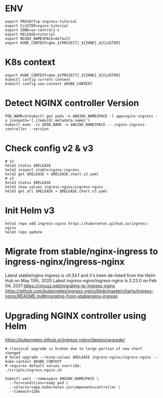 # ENV
```
export PROJECT=p-ingress-tutorial
export CLUSTER=nginx-tutorial
export ZONE=us-central1-c
export RELEASE=tutorial
export NGINX_NAMESPACE=default
export KUBE_CONTEXT=gke_${PROJECT}_${ZONE}_${CLUSTER}
```

# K8s context
```
export KUBE_CONTEXT=gke_${PROJECT}_${ZONE}_${CLUSTER}
kubectl config current-context
kubectl config use-context $KUBE_CONTEXT
```

# Detect NGINX controller Version
```
POD_NAME=$(kubectl get pods -n $NGINX_NAMESPACE -l app=nginx-ingress -o jsonpath='{.items[0].metadata.name}')
kubectl exec -it $POD_NAME -n $NGINX_NAMESPACE -- /nginx-ingress-controller --version
```

# Check config v2 & v3
```
# v2
helm2 status $RELEASE
helm2 inspect stable/nginx-ingress
helm2 get $RELEASE > $RELEASE.chart.v2.yaml
# v3
helm3 status $RELEASE
helm3 show values ingress-nginx/ingress-nginx
helm3 get all $RELEASE > $RELEASE.chart.v3.yaml
```

# Init Helm v3
```
helm3 repo add ingress-nginx https://kubernetes.github.io/ingress-nginx
helm3 repo update
```

# Migrate from stable/nginx-ingress to ingress-nginx/ingress-nginx
Latest stable/nginx-ingress is v0.34.1 and it's been de-listed from the Helm Hub on May 13th, 2020
Latest ingress-nginx/ingress-nginx is 3.23.0 on Feb 04, 2021
https://rimusz.net/migrating-to-ingress-nginx
https://github.com/kubernetes/ingress-nginx/blob/master/charts/ingress-nginx/README.md#migrating-from-stablenginx-ingress

# Upgrading NGINX controller using Helm
https://kubernetes.github.io/ingress-nginx/deploy/upgrade/
```
# classical upgrade is broken due to large portion of new chart changed
# helm3 upgrade --reuse-values $RELEASE ingress-nginx/ingress-nginx --kube-context $KUBE_CONTEXT
# requires default values override:
./scripts/ingress-nginx.sh

kubectl wait --namespace $NGINX_NAMESPACE \
  --for=condition=ready pod \
  --selector=app.kubernetes.io/component=controller \
  --timeout=120s
```
